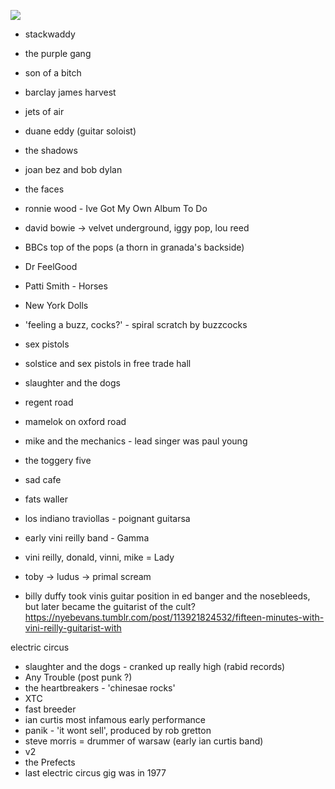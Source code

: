 
![](https://i.imgur.com/p5nR9UC.png)

- stackwaddy
- the purple gang
- son of a bitch
- barclay james harvest
- jets of air
- duane eddy (guitar soloist)
- the shadows
- joan bez and bob dylan
- the faces
- ronnie wood - Ive Got My Own Album To Do

- david bowie -> velvet underground, iggy pop, lou reed

- BBCs top of the pops (a thorn in granada's backside)
- Dr FeelGood

- Patti Smith - Horses
- New York Dolls

- 'feeling a buzz, cocks?' - spiral scratch by buzzcocks
- sex pistols
- solstice and sex pistols in free trade hall
- slaughter and the dogs

- regent road

- mamelok on oxford road
- mike and the mechanics - lead singer was paul young
- the toggery five
- sad cafe
- fats waller
- los indiano traviollas - poignant guitarsa
- early vini reilly band - Gamma
- vini reilly, donald, vinni, mike = Lady
- toby -> ludus -> primal scream
- billy duffy took vinis guitar position in ed banger and the nosebleeds, but later became the guitarist of the cult?
https://nyebevans.tumblr.com/post/113921824532/fifteen-minutes-with-vini-reilly-guitarist-with

electric circus
- slaughter and the dogs - cranked up really high (rabid records)
- Any Trouble (post punk ?)
- the heartbreakers - 'chinesae rocks'
- XTC
- fast breeder
- ian curtis most infamous early performance
- panik - 'it wont sell', produced by rob gretton
- steve morris = drummer of warsaw (early ian curtis band)
- v2
- the Prefects
- last electric circus gig was in 1977
